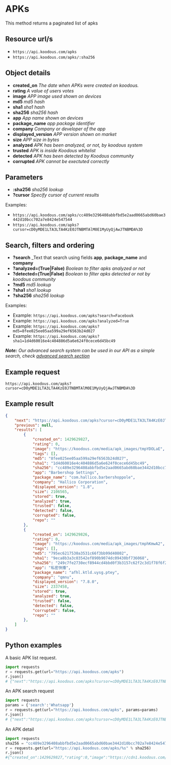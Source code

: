 # APKs

This method returns a paginated list of apks

## Resource url/s

* `https://api.koodous.com/apks`
* `https://api.koodous.com/apks/:sha256`


## Object details

* **created_on** _The date when APKs were created on koodous._
* **rating** _A value of users votes_
* **image** _APP image used shown on devices_
* **md5** _md5 hash_
* **sha1** _sha1 hash_
* **sha256** _sha256 hash_
* **app** _App name shown on devices_
* **package_name** _app package identifier_
* **company** _Company or developer of the app_
* **displayed_version** _APP version shown on market_
* **size** _APP size in bytes_
* **analyzed** _APK has been analyzed, or not, by koodous system_
* **trusted** _APK is inside Koodous whitelist_
* **detected** _APK has been detected by Koodous community_
* **corrupted** _APK cannot be exectuted correctly_



## Parameters

* **:sha256** _sha256 lookup_
* **?cursor** _Specify cursor of current results_

Examples:

* `https://api.koodous.com/apks/cc489e3296408abbfbd5e2aad0665abd60bae3442d10bcc702a7e8424e547544`
* `https://api.koodous.com/apks?cursor=cD0yMDE1LTA3LTA4KzE0JTNBMTAlM0E1MyUyQjAwJTNBMDA%3D`

## Search, filters and ordering

* **?search** _Text that search using fields **app**, **package_name** and **company**
* **?analyzed=(True|False)** _Boolean to filter apks analyzed or not_
* **?detected=(True|False)** _Boolean to filter apks detected or not by koodous community_
* **?md5** _md5 lookup_
* **?sha1** _sha1 lookup_
* **?sha256** _sha256 lookup_


Examples:

* Example: `https://api.koodous.com/apks?search=Facebook`
* Example: `https://api.koodous.com/apks?analyzed=True`
* Example: `https://api.koodous.com/apks?md5=8fee025ee05aa599a29ef6563b24d027`
* Example: `https://api.koodous.com/apks?sha1=1d4d60016e4c404886d5a6e624f0cece6d45bc49`

_**Note:** Our advanced search system can be used in our API as a simple search, check [advanced search section](/web/the-repo/#advanced-search)_

## Example request

`https://api.koodous.com/apks?cursor=cD0yMDE1LTA3LTA4KzE0JTNBMTAlM0E1MyUyQjAwJTNBMDA%3D`

## Example result
```json
{
    "next": "https://api.koodous.com/apks?cursor=cD0yMDE1LTA3LTA4KzE0JTNBMTAlM0E1MyUyQjAwJTNBMDA%3D",
    "previous": null,
    "results": [
        {
            "created_on": 1429629827,
            "rating": 0,
            "image": "https://koodous.com/media/apk_images/tmpYDOLaE",
            "tags": [],
            "md5": "8fee025ee05aa599a29ef6563b24d027",
            "sha1": "1d4d60016e4c404886d5a6e624f0cece6d45bc49",
            "sha256": "cc489e3296408abbfbd5e2aad0665abd60bae3442d10bcc702a7e8424e547544",
            "app": "Barbershop Settings",
            "package_name": "com.hallico.barbershoppole",
            "company": "Hallico Corporation",
            "displayed_version": "1.8",
            "size": 2106565,
            "stored": true,
            "analyzed": true,
            "trusted": false,
            "detected": false,
            "corrupted": false,
            "repo": ""
        },
        {
            "created_on": 1429629826,
            "rating": 0,
            "image": "https://koodous.com/media/apk_images/tmphKmwA2",
            "tags": [],
            "md5": "795ec6217530a3531c66f3bb99d40802",
            "sha1": "9eca8b3a3c03542ef890b9074dc09430bf736068",
            "sha256": "249c7fe2730ecf8944cd4bbd0f3b3157c62f2c3d1f78f6f29e07b4c818c15487",
            "app": "私密快播",
            "package_name": "afhl.ktld.uysg.ptey",
            "company": "qmnu",
            "displayed_version": "7.8.0",
            "size": 2337458,
            "stored": true,
            "analyzed": true,
            "trusted": false,
            "detected": false,
            "corrupted": false,
            "repo": ""
        },
    ]
}
```

## Python examples

A basic APK list request.

```python
import requests
r = requests.get(url="https://api.koodous.com/apks")
r.json()
# {"next":"https://api.koodous.com/apks?cursor=cD0yMDE1LTA3LTA4KzE0JTNBMTAlM0E1MyUyQjAwJTNBMDA%3D", "previous": null, "results": [...
```

An APK search request

```python
import requests
params = {'search':'Whatsapp'}
r = requests.get(url="https://api.koodous.com/apks", params=params)
r.json()
# {"next":"https://api.koodous.com/apks?cursor=cD0yMDE1LTA3LTA4KzE0JTNBMTAlM0E1MyUyQjAwJTNBMDA%3D", "previous": null, "results": [...
```

An APK detail

```python
import requests
sha256 = "cc489e3296408abbfbd5e2aad0665abd60bae3442d10bcc702a7e8424e547544"
r = requests.get(url="https://api.koodous.com/apks/%s" % sha256)
r.json()
#{"created_on":1429629827,"rating":0,"image":"https://cdn1.koodous.com/apk_images/2015/4/21/tmpYDOLaE","tags":[],"md5":"8fee025ee05aa599a29ef6563b24d027"...
```